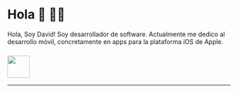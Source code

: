# Hola 👋 👨‍💻

Hola, Soy David! Soy desarrollador de software. Actualmente me dedico al desarrollo móvil, concretamente en apps para la plataforma iOS de Apple.

### <img src="[https://media.giphy.com/media/VgCDAzcKvsR6OM0uWg/giphy.gif](https://user-images.githubusercontent.com/22300184/174272712-3fb0d17b-da8c-4b74-a742-8b99a933601b.png)" width="50">

---

